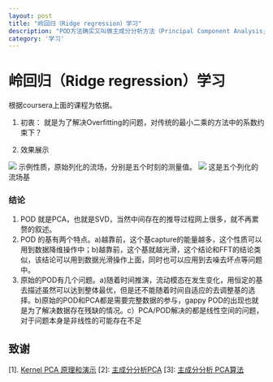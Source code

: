 ```yaml
---
layout: post
title: "岭回归（Ridge regression）学习"
description: "POD方法确实又叫做主成分分析方法（Principal Component Analysis;PCA），以前我接触到了PCA方法，两者的数学本质（SVD）是一模一样的，都是对协方差矩阵进行分析，得到最大的Variance的信息（方向，幅值），但是应用的对象还是有些不同，这里主要是讲讲这些不同..."
category: '学习'
---
```


# 岭回归（Ridge regression）学习
根据coursera上面的课程为依据。

1. 初衷： 就是为了解决Overfitting的问题，对传统的最小二乘的方法中的系数约束下？

3. 效果展示
<img src="http://i4.piimg.com/323c574d1239190c.jpg">
示例性质，原始列化的流场，分别是五个时刻的测量值。
<img src="http://i4.piimg.com/8eaf7865e0ac7b41.jpg">
这是五个列化的流场基

### 结论
1. POD 就是PCA，也就是SVD，当然中间存在的推导过程网上很多，就不再累赘的叙述。
2. POD 的基有两个特点。a)越靠前，这个基capture的能量越多，这个性质可以用到数据降维操作中；b)越靠前，这个基就越光滑，这个结论和FFT的结论类似，该结论可以用到数据光滑操作上面，同时也可以应用到去噪去坏点等问题中。
3. 原始的POD有几个问题。a)随着时间推演，流动模态在发生变化，用恒定的基去描述虽然可以达到整体最优，但是还不能随着时间自适应的去调整基的选择。b)原始的POD和PCA都是需要完整数据的参与，gappy POD的出现也就是为了解决数据存在残缺的情况。c）PCA/POD解决的都是线性空间的问题，对于问题本身是非线性的可能存在不足

## 致谢
[1]. [Kernel PCA 原理和演示](http://zhanxw.com/blog/2011/02/kernel-pca-%E5%8E%9F%E7%90%86%E5%92%8C%E6%BC%94%E7%A4%BA/)
[2]: [主成分分析PCA](http://www.cnblogs.com/zhangchaoyang/articles/2222048.html)
[3]: [主成分分析 PCA算法](http://blog.sina.com.cn/s/blog_59d470310100j7f1.html)




